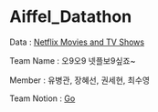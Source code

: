 # Aiffel_Datathon

Data : [Netflix Movies and TV Shows](https://www.kaggle.com/shivamb/netflix-shows)

Team Name : 오9오9 넷플보9싶죠~

Member : 유병관, 장혜선, 권세현, 최수영

Team Notion : [Go](https://grave-koi-b10.notion.site/Netflix-Movies-and-TV-Shows-a29c64f976c142e8b2a1a2218d280c68)
